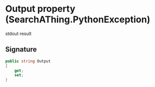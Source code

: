 # Output property (SearchAThing.PythonException)
stdout result

## Signature
```csharp
public string Output
{
    get;
    set;
}
```
